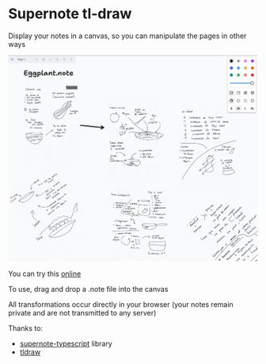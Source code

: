 
# Supernote tl-draw

Display your notes in a canvas, so you can manipulate the pages in other ways

![img.png](img.png)

You can try this [online](https://cristianvasquez.github.io/supernote-tldraw/
)

To use, drag and drop a .note file into the canvas

All transformations occur directly in your browser (your notes remain private and are not transmitted to any server)

Thanks to: 

- [supernote-typescript](https://github.com/philips/supernote-typescript) library
- [tldraw](https://github.com/tldraw/tldraw)
